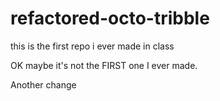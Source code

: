 # refactored-octo-tribble
this is the first repo i ever made in class

OK maybe it's not the FIRST one I ever made.

Another change
